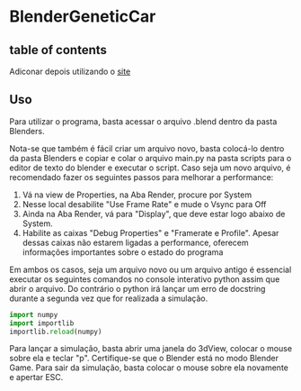 # BlenderGeneticCar

## table of contents

Adiconar depois utilizando o [site](https://ecotrust-canada.github.io/markdown-toc/)

## Uso

Para utilizar o programa, basta acessar o arquivo .blend dentro da pasta Blenders.

Nota-se que também é fácil criar um arquivo novo, basta colocá-lo dentro da pasta Blenders e copiar e colar o arquivo main.py na pasta scripts para o editor de texto do blender e executar o script. Caso seja um novo arquivo, é recomendado fazer os seguintes passos para melhorar a performance:

1. Vá na view de Properties, na Aba Render, procure por System
2. Nesse local desabilite "Use Frame Rate" e mude o Vsync para Off
3. Ainda na Aba Render, vá para "Display", que deve estar logo abaixo de System.
4. Habilite as caixas "Debug Properties" e "Framerate e Profile". Apesar dessas caixas não estarem ligadas a performance, oferecem informações importantes sobre o estado do programa

Em ambos os casos, seja um arquivo novo ou um arquivo antigo é essencial executar os seguintes comandos no console interativo python assim que abrir o arquivo. Do contrário o python irá lançar um erro de docstring durante a segunda vez que for realizada a simulação.

``` python
import numpy
import importlib
importlib.reload(numpy)
```

Para lançar a simulação, basta abrir uma janela do 3dView, colocar o mouse sobre ela e teclar "p". Certifique-se que o Blender está no modo Blender Game. Para sair da simulação, basta colocar o mouse sobre ela novamente e apertar ESC.
